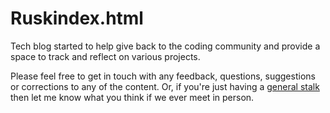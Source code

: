 # Ruskindex.html

Tech blog started to help give back to the coding community and provide a space to track and reflect on various projects.

Please feel free to get in touch with any feedback, questions, suggestions or corrections to any of the content. Or, if you're just having a [general stalk](http://about.me/ruskin) then let me know what you think if we ever meet in person.
